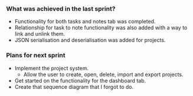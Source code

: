 ### What was achieved in the last sprint?

- Functionality for both tasks and notes tab was completed.
- Relationship for task to note functionality was also added with a way to link and unlink them.
- JSON serialisation and deserialisation was added for projects.
### Plans for next sprint

- Implement the project system.
	- Allow the user to create, open, delete, import and export projects.
- Get started on the functionality for the dashboard tab.
- Create that sequence diagram that I forgot to do.